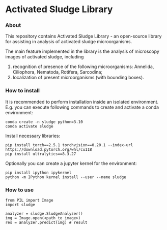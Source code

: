 # Activated Sludge Library

### About
This repository contains Activated Sludge Library - an open-source library for assisting in analysis of activated sludge microorganisms. 

The main feature implemented in the library is the analysis of microscopy images of activated sludge, including
1. recognition of presence of the following microorganisms: Annelida, Ciliophora, Nematoda, Rotifera, Sarcodina;
2. localization of present microorganisms (with bounding boxes).

### How to install
It is recommended to perform installation inside an isolated environment. <br/>
E.g. you can execute following commands to create and activate a conda environment:
```
conda create -n sludge python=3.10
conda activate sludge
```
Install necessary libraries:
```
pip install torch==2.5.1 torchvision==0.20.1 --index-url https://download.pytorch.org/whl/cu118
pip install ultralytics==8.3.27
```
Optionally you can create a jupyter kernel for the environment:
```
pip install ipython ipykernel
python -m IPython kernel install --user --name sludge
```
### How to use
```
from PIL import Image
import sludge

analyzer = sludge.SludgeAnalyzer()
img = Image.open(<path_to_image>)
res = analyzer.predict(img) # result
```
